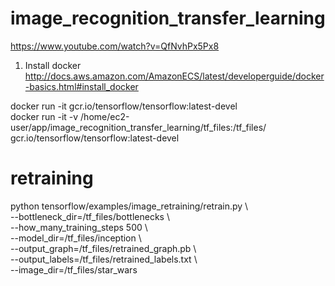 # image_recognition_transfer_learning 
https://www.youtube.com/watch?v=QfNvhPx5Px8  

1. Install docker  
http://docs.aws.amazon.com/AmazonECS/latest/developerguide/docker-basics.html#install_docker  

docker run -it gcr.io/tensorflow/tensorflow:latest-devel  
docker run -it -v /home/ec2-user/app/image_recognition_transfer_learning/tf_files:/tf_files/ gcr.io/tensorflow/tensorflow:latest-devel  

# retraining  
python tensorflow/examples/image_retraining/retrain.py \  
--bottleneck_dir=/tf_files/bottlenecks \  
--how_many_training_steps 500 \  
--model_dir=/tf_files/inception \  
--output_graph=/tf_files/retrained_graph.pb \  
--output_labels=/tf_files/retrained_labels.txt \  
--image_dir=/tf_files/star_wars

